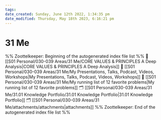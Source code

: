```yaml
---
tags: 
date_created: Sunday, June 12th 2022, 1:34:35 pm
date_modified: Thursday, May 18th 2023, 6:16:21 pm
---
```

# 31 Me
%% Zoottelkeeper: Beginning of the autogenerated index file list  %%
📄 [[S01 Personal/030-039 Areas/31 Me/CORE VALUES & PRINCIPLES A Deep Analysis|CORE VALUES & PRINCIPLES A Deep Analysis]]
📄 [[S01 Personal/030-039 Areas/31 Me/My Presentations, Talks, Podcast, Videos, Workshops|My Presentations, Talks, Podcast, Videos, Workshops]]
📄 [[S01 Personal/030-039 Areas/31 Me/My running list of 12 favorite problems|My running list of 12 favorite problems]]
🗂️ [[S01 Personal/030-039 Areas/31 Me/31.01 Knowledge Portfolio/31.01 Knowledge Portfolio|31.01 Knowledge Portfolio]]
🗂️ [[S01 Personal/030-039 Areas/31 Me/attachments/attachments|attachments]]
%% Zoottelkeeper: End of the autogenerated index file list  %%
